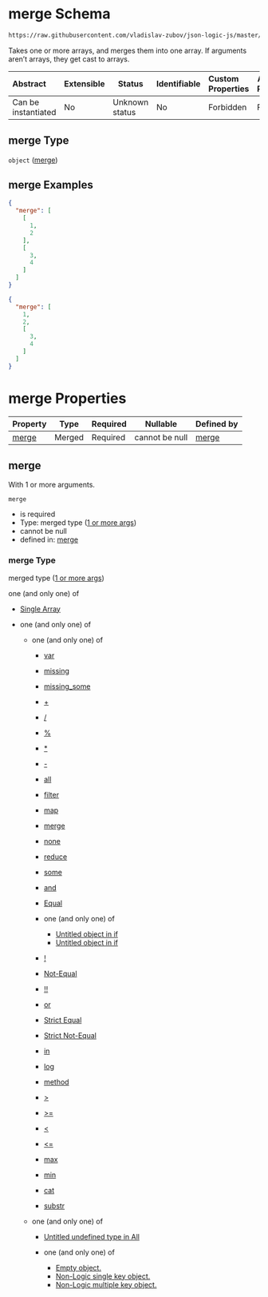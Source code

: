 # merge Schema

```txt
https://raw.githubusercontent.com/vladislav-zubov/json-logic-js/master/schemas/operators/array/merge.json
```

Takes one or more arrays, and merges them into one array. If arguments aren’t arrays, they get cast to arrays.


| Abstract            | Extensible | Status         | Identifiable | Custom Properties | Additional Properties | Access Restrictions | Defined In                                                      |
| :------------------ | ---------- | -------------- | ------------ | :---------------- | --------------------- | ------------------- | --------------------------------------------------------------- |
| Can be instantiated | No         | Unknown status | No           | Forbidden         | Forbidden             | none                | [merge.json](operators/array/merge.json "open original schema") |

## merge Type

`object` ([merge](merge.md))

## merge Examples

```json
{
  "merge": [
    [
      1,
      2
    ],
    [
      3,
      4
    ]
  ]
}
```

```json
{
  "merge": [
    1,
    2,
    [
      3,
      4
    ]
  ]
}
```

# merge Properties

| Property        | Type   | Required | Nullable       | Defined by                                                                                                                   |
| :-------------- | ------ | -------- | -------------- | :--------------------------------------------------------------------------------------------------------------------------- |
| [merge](#merge) | Merged | Required | cannot be null | [merge](cat-properties-1-or-more-args.md "http&#x3A;//jsonlogic.com/schemas/common/one-or-more-args.json#/properties/merge") |

## merge

With 1 or more arguments.


`merge`

-   is required
-   Type: merged type ([1 or more args](cat-properties-1-or-more-args.md))
-   cannot be null
-   defined in: [merge](cat-properties-1-or-more-args.md "http&#x3A;//jsonlogic.com/schemas/common/one-or-more-args.json#/properties/merge")

### merge Type

merged type ([1 or more args](cat-properties-1-or-more-args.md))

one (and only one) of

-   [Single Array](one-or-more-args-oneof-single-array.md "check type definition")
-   one (and only one) of

    -   one (and only one) of

        -   [var](all-operators-oneof-var.md "check type definition")
        -   [missing](all-operators-oneof-missing.md "check type definition")
        -   [missing_some](all-operators-oneof-missing_some.md "check type definition")
        -   [+](all-operators-oneof--4.md "check type definition")
        -   [/](all-operators-oneof--5.md "check type definition")
        -   [%](all-operators-oneof--2.md "check type definition")
        -   [\*](all-operators-oneof--3.md "check type definition")
        -   [-](all-operators-oneof--.md "check type definition")
        -   [all](all-operators-oneof-all.md "check type definition")
        -   [filter](var-oneof-filter.md "check type definition")
        -   [map](var-oneof-map.md "check type definition")
        -   [merge](var-oneof-merge.md "check type definition")
        -   [none](all-operators-oneof-none.md "check type definition")
        -   [reduce](var-oneof-reduce.md "check type definition")
        -   [some](all-operators-oneof-some.md "check type definition")
        -   [and](all-operators-oneof-and.md "check type definition")
        -   [Equal](all-operators-oneof-equal.md "check type definition")
        -   one (and only one) of

            -   [Untitled object in if](if-oneof-0.md "check type definition")
            -   [Untitled object in if](if-oneof-1.md "check type definition")
        -   [!](all-operators-oneof-.md "check type definition")
        -   [Not-Equal](all-operators-oneof-not-equal.md "check type definition")
        -   [!!](all-operators-oneof--1.md "check type definition")
        -   [or](all-operators-oneof-or.md "check type definition")
        -   [Strict Equal](all-operators-oneof-strict-equal.md "check type definition")
        -   [Strict Not-Equal](all-operators-oneof-strict-not-equal.md "check type definition")
        -   [in](all-operators-oneof-in.md "check type definition")
        -   [log](all-operators-oneof-log.md "check type definition")
        -   [method](all-operators-oneof-method.md "check type definition")
        -   [>](all-operators-oneof--8.md "check type definition")
        -   [>=](all-operators-oneof--9.md "check type definition")
        -   [&lt;](all-operators-oneof--6.md "check type definition")
        -   [&lt;=](all-operators-oneof--7.md "check type definition")
        -   [max](all-operators-oneof-max.md "check type definition")
        -   [min](all-operators-oneof-min.md "check type definition")
        -   [cat](all-operators-oneof-cat.md "check type definition")
        -   [substr](all-operators-oneof-substr.md "check type definition")
    -   one (and only one) of

        -   [Untitled undefined type in All](all-types-wo-array-oneof-0.md "check type definition")
        -   one (and only one) of

            -   [Empty object.](no-logic-object-oneof-empty-object.md "check type definition")
            -   [Non-Logic single key object.](no-logic-object-oneof-non-logic-single-key-object.md "check type definition")
            -   [Non-Logic multiple key object.](no-logic-object-oneof-non-logic-multiple-key-object.md "check type definition")
